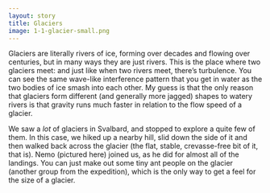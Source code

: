 ```yaml
---
layout: story
title: Glaciers
image: 1-1-glacier-small.png
---
```

Glaciers are literally rivers of ice, forming over decades and flowing over centuries, but in many ways they are just rivers. This is the place where two glaciers meet: and just like when two rivers meet, there’s turbulence. You can see the same wave-like interference pattern that you get in water as the two bodies of ice smash into each other. My guess is that the only reason that glaciers form different (and generally more jagged) shapes to watery rivers is that gravity runs much faster in relation to the flow speed of a glacier.

We saw a _lot_ of glaciers in Svalbard, and stopped to explore a quite few of them. In this case, we hiked up a nearby hill, slid down the side of it and then walked back across the glacier (the flat, stable, crevasse-free bit of it, that is). Nemo (pictured here) joined us, as he did for almost all of the landings. You can just make out some tiny ant people on the glacier (another group from the expedition), which is the only way to get a feel for the size of a glacier.

